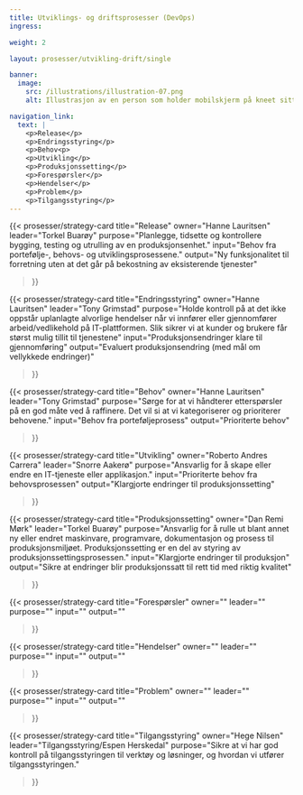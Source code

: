 ```yaml
---
title: Utviklings- og driftsprosesser (DevOps)
ingress: 

weight: 2

layout: prosesser/utvikling-drift/single

banner:
  image:
    src: /illustrations/illustration-07.png
    alt: Illustrasjon av en person som holder mobilskjerm på kneet sitt

navigation_link:
  text: |
    <p>Release</p>
    <p>Endringsstyring</p>
    <p>Behov<p>
    <p>Utvikling</p>
    <p>Produksjonssetting</p>
    <p>Forespørsler</p>
    <p>Hendelser</p>
    <p>Problem</p>
    <p>Tilgangsstyring</p>
---
```


{{< prosesser/strategy-card 
  title="Release" 
  owner="Hanne Lauritsen" 
  leader="Torkel Buarøy" 
  purpose="Planlegge, tidsette og kontrollere bygging, testing og utrulling av en produksjonsenhet."
  input="Behov fra portefølje-, behovs- og utviklingsprosessene."
  output="Ny funksjonalitet til forretning uten at det går på bekostning av eksisterende tjenester"
>}}

{{< prosesser/strategy-card 
  title="Endringsstyring" 
  owner="Hanne Lauritsen" 
  leader="Tony Grimstad" 
  purpose="Holde kontroll på at det ikke oppstår uplanlagte alvorlige hendelser når vi innfører eller gjennomfører arbeid/vedlikehold på IT-plattformen. Slik sikrer vi at kunder og brukere får størst mulig tillit til tjenestene"
  input="Produksjonsendringer klare til gjennomføring"
  output="Evaluert produksjonsendring (med mål om vellykkede endringer)"
>}}

{{< prosesser/strategy-card 
  title="Behov" 
  owner="Hanne Lauritsen" 
  leader="Tony Grimstad" 
  purpose="Sørge for at vi håndterer etterspørsler på en god måte ved å raffinere. Det vil si at vi kategoriserer og prioriterer behovene." 
  input="Behov fra porteføljeprosess"
  output="Prioriterte behov"
>}}

{{< prosesser/strategy-card 
  title="Utvikling" 
  owner="Roberto Andres Carrera" 
  leader="Snorre Aakerø" 
  purpose="Ansvarlig for å skape eller endre en IT-tjeneste eller applikasjon." 
  input="Prioriterte behov fra behovsprosessen"
  output="Klargjorte endringer til produksjonssetting"
>}}

{{< prosesser/strategy-card 
  title="Produksjonssetting" 
  owner="Dan Remi Mørk" 
  leader="Torkel Buarøy" 
  purpose="Ansvarlig for å rulle ut blant annet ny eller endret maskinvare, programvare, dokumentasjon og prosess til produksjonsmiljøet. Produksjonssetting er en del av styring av produksjonssettingsprosessen." 
  input="Klargjorte endringer til produksjon"
  output="Sikre at endringer blir produksjonssatt til rett tid med riktig kvalitet"
>}}

{{< prosesser/strategy-card 
  title="Forespørsler" 
  owner="" 
  leader=""
  purpose=""
  input=""
  output="" 
>}}

{{< prosesser/strategy-card 
  title="Hendelser" 
  owner="" 
  leader=""
  purpose=""
  input=""
  output="" 
>}}

{{< prosesser/strategy-card 
  title="Problem" 
  owner="" 
  leader=""
  purpose=""
  input=""
  output="" 
>}}

{{< prosesser/strategy-card 
  title="Tilgangsstyring" 
  owner="Hege Nilsen" 
  leader="Tilgangsstyring/Espen Herskedal"
  purpose="Sikre at vi har god kontroll på tilgangsstyringen til verktøy og løsninger, og hvordan vi utfører tilgangsstyringen."
>}}
